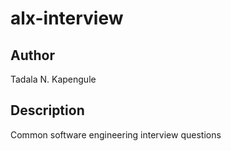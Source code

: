 # alx-interview

## Author

Tadala N. Kapengule

## Description

Common software engineering interview questions
